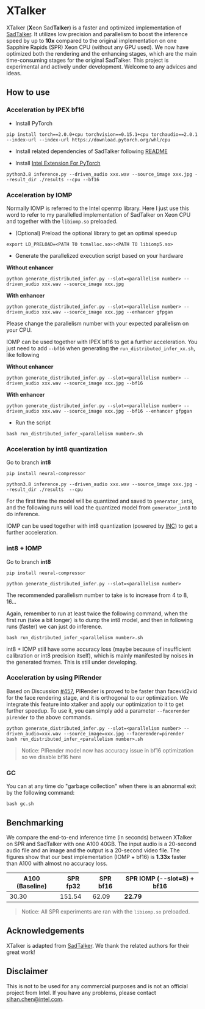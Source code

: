 # XTalker

XTalker (**X**eon Sad**Talker**) is a faster and optimized implementation of [SadTalker](https://github.com/OpenTalker/SadTalker). It utilizes low precision and parallelism to boost the inference speed by up to **10x** compared to the original implementation on one Sapphire Rapids (SPR) Xeon CPU (without any GPU used). We now have optimized both the rendering and the enhancing stages, which are the main time-consuming stages for the original SadTalker. This project is experimental and actively under development. Welcome to any advices and ideas.

## How to use

### Acceleration by IPEX bf16

* Install PyTorch

```
pip install torch==2.0.0+cpu torchvision==0.15.1+cpu torchaudio==2.0.1 --index-url --index-url https://download.pytorch.org/whl/cpu
```

* Install related dependencies of SadTalker following [README](README_SADTALKER.md)

* Install [Intel Extension For PyTorch](https://github.com/intel/intel-extension-for-pytorch)

```
python3.8 inference.py --driven_audio xxx.wav --source_image xxx.jpg --result_dir ./results --cpu --bf16
```

### Acceleration by IOMP

Normally IOMP is referred to the Intel openmp library. Here I just use this word to refer to my parallelled implementation of SadTalker on Xeon CPU and together with the `libiomp.so` preloaded.

* (Optional) Preload the optional library to get an optimal speedup

```
export LD_PRELOAD=<PATH TO tcmalloc.so>:<PATH TO libiomp5.so>
```

* Generate the parallelized execution script based on your hardware

**Without enhancer**
```
python generate_distributed_infer.py --slot=<parallelism number> --driven_audio xxx.wav --source_image xxx.jpg
```

**With enhancer**

```
python generate_distributed_infer.py --slot=<parallelism number> --driven_audio xxx.wav --source_image xxx.jpg --enhancer gfpgan
```

Please change the parallelism number with your expected parallelism on your CPU.

IOMP can be used together with IPEX bf16 to get a further acceleration. You just need to add `--bf16` when generating the
`run_distributed_infer_xx.sh`, like following

**Without enhancer**
```
python generate_distributed_infer.py --slot=<parallelism number> --driven_audio xxx.wav --source_image xxx.jpg --bf16
```
**With enhancer**
```
python generate_distributed_infer.py --slot=<parallelism number> --driven_audio xxx.wav --source_image xxx.jpg --bf16 --enhancer gfpgan
```

* Run the script

```
bash run_distributed_infer_<parallelism number>.sh
```


### Acceleration by int8 quantization

Go to branch **int8**

```
pip install neural-compressor
```

```
python3.8 inference.py --driven_audio xxx.wav --source_image xxx.jpg --result_dir ./results  --cpu
```

For the first time the model will be quantized and saved to `generator_int8`, and the following runs will load the quantized model from `generator_int8` to do inference.

IOMP can be used together with int8 quantization (powered by [INC](https://github.com/intel/neural-compressor)) to get a further acceleration.

### int8 + IOMP

Go to branch **int8**

```
pip install neural-compressor
```


```
python generate_distributed_infer.py --slot=<parallelism number>
```

The recommended parallelism number to take is to increase from 4 to 8, 16...

Again, remember to run at least twice the following command, when the first run (take a bit longer) is to dump the int8 model, and then in following runs (faster) we can just do inference.

```
bash run_distributed_infer_<parallelism number>.sh
```

int8 + IOMP still have some accuracy loss (maybe because of insufficient calibration or int8 precision itself), which is mainly manifested by noises in the generated frames. This is still under developing.


### Acceleration by using PIRender

Based on Discussion [#457](https://github.com/OpenTalker/SadTalker/discussions/457), PIRender is proved to be faster than facevid2vid for the face rendering stage, and it is orthogonal to our optimization. We integrate this feature into xtalker and apply our optimization to it to get further speedup. To use it, you can simply add a parameter `--facerender pirender` to the above commands.

```
python generate_distributed_infer.py --slot=<parallelism number> --driven_audio=xxx.wav --source_image=xxx.jpg --facerender=pirender
bash run_distributed_infer_<parallelism number>.sh
```

> Notice: PIRender model now has accuracy issue in bf16 optimization so we disable bf16 here

### GC

You can at any time do "garbage collection" when there is an abnormal exit by the following command:

```
bash gc.sh
```

## Benchmarking

We compare the end-to-end inference time (in seconds) between XTalker on SPR and SadTalker with one A100 40GB. The input audio is a 20-second audio file and an image and the output is a 20-second video file. The figures show that our best implementation (IOMP + bf16) is **1.33x** faster than A100 with almost no accuracy loss.

| A100 (Baseline) | SPR fp32 | SPR bf16 | SPR IOMP (--slot=8) + bf16  |
| --- | --- | --- | --- |
| 30.30  | 151.54 | 62.09 | **22.79** |

> Notice: All SPR experiments are ran with the `libiomp.so` preloaded.

## Acknowledgements

XTalker is adapted from [SadTalker](https://github.com/OpenTalker/SadTalker). We thank the related authors for their great work!

## Disclaimer

This is not to be used for any commercial purposes and is not an official project from Intel. If you have any problems, please contact sihan.chen@intel.com.

